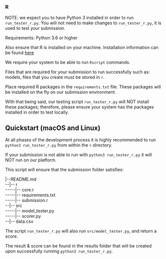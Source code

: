 ### R

NOTE: we expect you to have Python 3 installed in order to run `run_tester_r.py`. You will not need to make changes to `run_tester_r.py`, it is used to test your submission.

Requirements: Python 3.6 or higher

Also ensure that R is installed on your machine. Installation information can be found [here](https://www.andrewheiss.com/blog/2012/04/17/install-r-rstudio-r-commander-windows-osx/)

We require your system to be able to run `Rscript` commands.

Files that are required for your submission to run successfully such as: models, files that you create must be stored in `r`. 

Place required R packages in the `requirements.txt` file. These packages will be installed on the fly on our submission environment. 

With that being said, our testing script `run_tester_r.py` will NOT install these packages; therefore, please ensure your system has the packages installed in order to test locally. 

## Quickstart (macOS and Linux)

At all phases of the development process it is highly recommended to run `python3 run_tester_r.py` from within the `r` directory.

If your submission is not able to run with `python3 run_tester_r.py` it will NOT run on our platform.

This script will ensure that the submission folder satisfies:

|--README.md<br />
--|-- r<br />
-----|-- core.r<br />
-----|-- requirements.txt<br />
-----|-- submission.r<br />
--|-- src<br />
-----|-- model_tester.py<br />
-----|-- scorer.py<br />
--|-- data.csv<br />

The script `run_tester_r.py` will also run `src/model_tester.py`, and return a score. 

The result & score can be found in the results folder that will be created upon successfully running `python3 run_tester_r.py`.